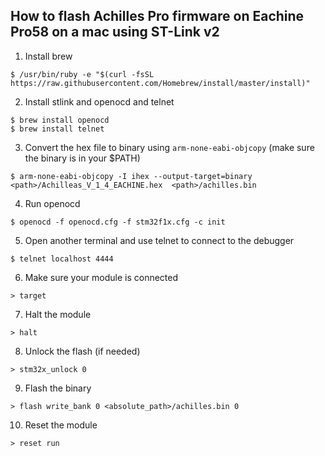 ## How to flash Achilles Pro firmware on Eachine Pro58 on a mac using ST-Link v2


1. Install brew
```
$ /usr/bin/ruby -e "$(curl -fsSL https://raw.githubusercontent.com/Homebrew/install/master/install)"
```

2. Install stlink and openocd and telnet
```
$ brew install openocd
$ brew install telnet
```

3. Convert the hex file to binary using `arm-none-eabi-objcopy` (make sure the binary is in your $PATH)
```
$ arm-none-eabi-objcopy -I ihex --output-target=binary <path>/Achilleas_V_1_4_EACHINE.hex  <path>/achilles.bin
```

4. Run openocd
```
$ openocd -f openocd.cfg -f stm32f1x.cfg -c init
```

5. Open another terminal and use telnet to connect to the debugger
```
$ telnet localhost 4444
```

6. Make sure your module is connected
```
> target
```

7. Halt the module
```
> halt
```

8. Unlock the flash (if needed)
```
> stm32x_unlock 0
```

9. Flash the binary
```
> flash write_bank 0 <absolute_path>/achilles.bin 0
```

10. Reset the module
```
> reset run
```
